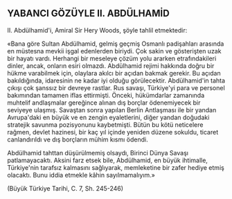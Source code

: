 ## YABANCI GÖZÜYLE II. ABDÜLHAMİD

II. Abdülhamid'i, Amiral Sir Hery Woods, şöyle tahlil etmektedir:

«Bana göre Sultan Abdülhamid, gelmiş geçmiş Osmanlı padişahları arasında en müs­tesna mevkii işgal edenlerden biriydi. Çok sa­kin ve gösterişten uzak bir hayatı vardı. Her­hangi bir meseleye çözüm yolu ararken etrafındakileri dinler, ancak, onların esiri olmazdı. Abdülhamid rejimi hakkında doğru bir hükme varabilmek için, olaylara akılcı bir açıdan bak­mak gerekir. Bu açıdan bakıldığında, idaresi­nin ne kadar iyi olduğu görülecektir. Abdülhamid'in tahta çıkışı çok şanssız bir devreye rastlar. Rus savaşı, Türkiye'yi para ve personel ba­kımından tamamen iflas ettirmişti. Önceki, hükümdarlar zamanında muhtelif andlaşmalar ge­reğince alınan dış borçlar ödenemiyecek bir seviyeye ulaşmış. Savaştan sonra yapılan Berlin Antlaşması ile bir yandan Avrupa'daki en bü­yük ve en zengin eyaletlerini, diğer yandan do­ğudaki stratejik savunma pozisyonunu kaybet­mişti. Bütün bu kötü neticelere rağmen, devlet hazinesi, bir kaç yıl içinde yeniden düzene so­kuldu, ticaret canlandırıldı ve dış borçların mü­him kısmı ödendi.

Abdülhamid tahttan düşürülmemiş olsaydı, Birinci Dünya Savaşı patlamayacaktı. Aksini farz etsek bile, Abdülhamid, en büyük ihtimal­le, Türkiye'nin tarafsız kalmasını sağlıyarak, memleketine bir zafer hediye etmiş olacaktı. Bunu iddia etmekle kâhin sayılmamalıyım.»

(Büyük Türkiye Tarihi, C. 7, Sh. 245-246)

